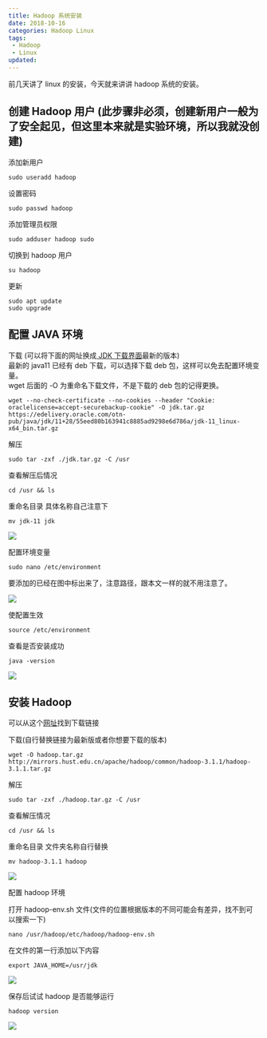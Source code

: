 ```yaml
---
title: Hadoop 系统安装
date: 2018-10-16
categories: Hadoop Linux
tags: 
 - Hadoop
 - Linux
updated:
---
```


前几天讲了 linux 的安装，今天就来讲讲 hadoop 系统的安装。

<!-- more -->

## 创建 Hadoop 用户 (此步骤非必须，创建新用户一般为了安全起见，但这里本来就是实验环境，所以我就没创建)

添加新用户

```
sudo useradd hadoop
```

设置密码

```
sudo passwd hadoop
```

添加管理员权限

```
sudo adduser hadoop sudo
```

切换到 hadoop 用户

```
su hadoop
```

更新

```
sudo apt update
sudo upgrade
```

## 配置 JAVA 环境

下载 (可以将下面的网址换成[ JDK 下载界面](https://www.oracle.com/technetwork/java/javase/downloads/index.html)最新的版本)  
最新的 java11 已经有 deb 下载，可以选择下载 deb 包，这样可以免去配置环境变量。  
wget 后面的 -O 为重命名下载文件，不是下载的 deb 包的记得更换。

```
wget --no-check-certificate --no-cookies --header "Cookie: oraclelicense=accept-securebackup-cookie" -O jdk.tar.gz https://edelivery.oracle.com/otn-pub/java/jdk/11+28/55eed80b163941c8885ad9298e6d786a/jdk-11_linux-x64_bin.tar.gz
```

解压

```
sudo tar -zxf ./jdk.tar.gz -C /usr
```

查看解压后情况

```
cd /usr && ls
```

重命名目录 具体名称自己注意下

```
mv jdk-11 jdk
```

![](https://blog-1253491707.piccd.myqcloud.com/imgs/20181016212800.png/style)

配置环境变量

```
sudo nano /etc/environment
```

要添加的已经在图中标出来了，注意路径，跟本文一样的就不用注意了。

![](https://blog-1253491707.piccd.myqcloud.com/imgs/20181016213627.png/style)

使配置生效

```
source /etc/environment
```

查看是否安装成功

```
java -version
```

![](https://blog-1253491707.piccd.myqcloud.com/imgs/20181016214131.png/style)

## 安装 Hadoop

可以从这个[网址](http://mirrors.hust.edu.cn/apache/hadoop/common/)找到下载链接

下载(自行替换链接为最新版或者你想要下载的版本)

```
wget -O hadoop.tar.gz http://mirrors.hust.edu.cn/apache/hadoop/common/hadoop-3.1.1/hadoop-3.1.1.tar.gz
```

解压

```
sudo tar -zxf ./hadoop.tar.gz -C /usr
```

查看解压情况

```
cd /usr && ls
```

重命名目录 文件夹名称自行替换

```
mv hadoop-3.1.1 hadoop
```

![](https://blog-1253491707.piccd.myqcloud.com/imgs/20181016215232.png/style)

配置 hadoop 环境

打开 hadoop-env.sh 文件(文件的位置根据版本的不同可能会有差异，找不到可以搜索一下)

```
nano /usr/hadoop/etc/hadoop/hadoop-env.sh
```

在文件的第一行添加以下内容

```
export JAVA_HOME=/usr/jdk
```

![](https://blog-1253491707.piccd.myqcloud.com/imgs/20181016215558.png/style)

保存后试试 hadoop 是否能够运行

```
hadoop version
```

![](https://blog-1253491707.piccd.myqcloud.com/imgs/20181016215655.png/style)
